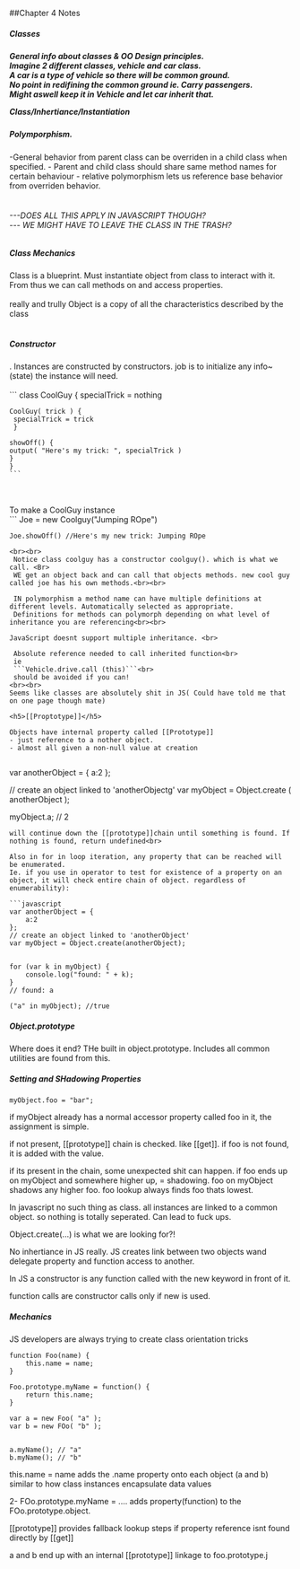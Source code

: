 ##Chapter 4 Notes
<h5>Classes<h5>

General info about classes & OO Design principles.<br>
Imagine 2 different classes, vehicle and car class.<br>
A car is a type of vehicle so there will be common ground.<br>
No point in redifining the common ground ie. Carry passengers.<br>
Might aswell keep it in Vehicle and let car inherit that.<br>

Class/Inhertiance/Instantiation

<h5>Polymporphism.</h5>
-General behavior from parent class can be overriden in a child class when specified.
- Parent and child class should share same method names for certain behaviour
- relative polymorphism lets us reference base behavior from overriden behavior.
<br><br>
 <h6>---DOES ALL THIS APPLY IN JAVASCRIPT THOUGH?<br>
--- WE MIGHT HAVE TO LEAVE THE CLASS IN THE TRASH?</h6>


<h5>Class Mechanics</h5>
Class is a blueprint.
Must instantiate object from class to interact with it. 
From thus we can call methods on and access properties.
<br><br>
really and trully
Object is a copy of all the characteristics described by the class
<Br><br>
<h5>Constructor</h5>.
Instances are constructed by constructors.
job is to initialize any info~(state) the instance will need.
<br><br>
```
    class CoolGuy {
    specialTrick = nothing

    CoolGuy( trick ) {
     specialTrick = trick
     }

    showOff() {
    output( "Here's my trick: ", specialTrick )
    }
    }
    ```
<br><br>
To make a CoolGuy instance
<br>
    ``` Joe = new Coolguy("Jumping ROpe")

    Joe.showOff() //Here's my new trick: Jumping ROpe
    
```
<br><br>
 Notice class coolguy has a constructor coolguy(). which is what we call. <Br>
 WE get an object back and can call that objects methods. new cool guy called joe has his own methods.<br><br>
 
 IN polymorphism a method name can have multiple definitions at different levels. Automatically selected as appropriate.
 Definitions for methods can polymorph depending on what level of inheritance you are referencing<br><br>
 
JavaScript doesnt support multiple inheritance. <br>
 
 Absolute reference needed to call inherited function<br>
 ie
 ```Vehicle.drive.call (this)```<br>
 should be avoided if you can!
<br><br>
Seems like classes are absolutely shit in JS( Could have told me that on one page though mate)

<h5>[[Proptotype]]</h5>
 
Objects have internal property called [[Prototype]] 
- just reference to a nother object.
- almost all given a non-null value at creation


```
var anotherObject = {
    a:2 
    };

// create an object linked to 'anotherObjectg'
var myObject = Object.create ( anotherObject );

myObject.a; // 2
```
will continue down the [[prototype]]chain until something is found. If nothing is found, return undefined<br>

Also in for in loop iteration, any property that can be reached will be enumerated.
Ie. if you use in operator to test for existence of a property on an object, it will check entire chain of object. regardless of enumerability):

```javascript
var anotherObject = {
    a:2
};
// create an object linked to 'anotherObject'
var myObject = Object.create(anotherObject);


for (var k in myObject) {
    console.log("found: " + k);
}
// found: a

("a" in myObject); //true
```

<h5>Object.prototype</h5>
Where does it end? THe built in object.prototype. Includes all common utilities are found from this.

<h5>Setting and SHadowing Properties</h5>

```myObject.foo = "bar";```

if myObject already has a normal accessor property called foo in it, the assignment is simple.

if not present, [[prototype]] chain is checked. like [[get]].
if foo is not found, it is added with the value.

if its present in the chain, some unexpected shit can happen.
if foo ends up on myObject and somewhere higher up, = shadowing.
foo on myObject shadows any higher foo. foo lookup always finds foo thats lowest.


In javascript no such thing as class. all instances are linked to a common object. so nothing is totally seperated. Can lead to fuck ups.

Object.create(...) is what we are looking for?!

No inhertiance in JS really. JS creates link between two objects wand delegate property and function access to another.

In JS a constructor is any function called with the new keyword in front of it.

function calls are constructor calls only if new is used.

<h5>Mechanics</h5>

JS developers are always trying to create class orientation tricks

```
function Foo(name) {
    this.name = name;
}

Foo.prototype.myName = function() {
    return this.name;
}

var a = new Foo( "a" );
var b = new FOo( "b" );


a.myName(); // "a"
b.myName(); // "b"
```

this.name = name adds the .name property onto each object (a and b) similar to how class instances encapsulate data values<Br>

2- FOo.prototype.myName = .... adds property(function) to the FOo.prototype.object. <BR>

[[prototype]] provides fallback lookup steps if property reference isnt found directly by [[get]]

a and b end up with an internal [[prototype]]  linkage to foo.prototype.j


